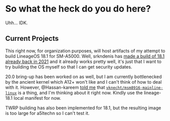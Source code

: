 # So what the heck do you do here?

Uhh... IDK.

## Current Projects

This right now, for organization purposes, will host artifacts of my attempt to build LineageOS 18.1 for SM-A5000.
Well, srkndenis has [made a build of 18.1 already back in 2021](https://mega.nz/folder/7s0CnQpL#OpPDOEsGA5APizajXRZ32A/folder/bp0kxYCQ)
and it already works pretty well, it's just that I want to try building the OS myself so that I can get security updates.

20.0 bring-up has been worked on as well, but I am currently bottlenecked by the ancient kernel which A12+ won't like
and I can't think of how to deal with it. However, @Hassan-kareem [told me](https://github.com/lwys-trash-oct23/local_manifests/issues/1)
that [`vknecht/msm8916-mainline-linux`](https://github.com/vknecht/msm8916-mainline-linux/tree/aosp/v6.6-msm8916) is a thing, and I'm
thinking about it right now.
Kindly use the lineage-18.1 local manifest for now.

TWRP building has also been implemented for 18.1, but the resulting image is too large for a5ltechn so I can't test it.
